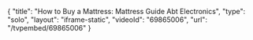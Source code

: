 {
    "title": "How to Buy a Mattress: Mattress Guide Abt Electronics",
    "type": "solo",
    "layout": "iframe-static",
    "videoId": "69865006",
    "url": "\/tvpembed\/69865006"
}